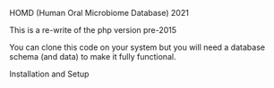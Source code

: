HOMD (Human Oral Microbiome Database)  2021

This is a re-write of the php version pre-2015

You can clone this code on your system but you will need a database schema (and data)
to make it fully functional.

Installation and Setup
